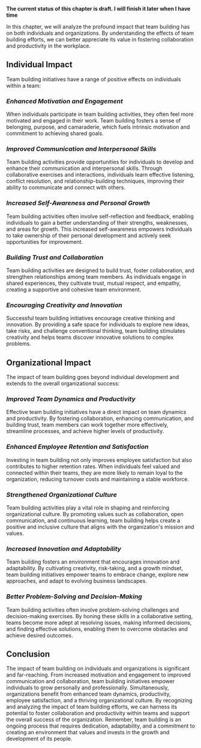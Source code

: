 **The current status of this chapter is draft. I will finish it later when I have time**

In this chapter, we will analyze the profound impact that team building has on both individuals and organizations. By understanding the effects of team building efforts, we can better appreciate its value in fostering collaboration and productivity in the workplace.

**Individual Impact**
---------------------

Team building initiatives have a range of positive effects on individuals within a team:

### *Enhanced Motivation and Engagement*

When individuals participate in team building activities, they often feel more motivated and engaged in their work. Team building fosters a sense of belonging, purpose, and camaraderie, which fuels intrinsic motivation and commitment to achieving shared goals.

### *Improved Communication and Interpersonal Skills*

Team building activities provide opportunities for individuals to develop and enhance their communication and interpersonal skills. Through collaborative exercises and interactions, individuals learn effective listening, conflict resolution, and relationship-building techniques, improving their ability to communicate and connect with others.

### *Increased Self-Awareness and Personal Growth*

Team building activities often involve self-reflection and feedback, enabling individuals to gain a better understanding of their strengths, weaknesses, and areas for growth. This increased self-awareness empowers individuals to take ownership of their personal development and actively seek opportunities for improvement.

### *Building Trust and Collaboration*

Team building activities are designed to build trust, foster collaboration, and strengthen relationships among team members. As individuals engage in shared experiences, they cultivate trust, mutual respect, and empathy, creating a supportive and cohesive team environment.

### *Encouraging Creativity and Innovation*

Successful team building initiatives encourage creative thinking and innovation. By providing a safe space for individuals to explore new ideas, take risks, and challenge conventional thinking, team building stimulates creativity and helps teams discover innovative solutions to complex problems.

**Organizational Impact**
-------------------------

The impact of team building goes beyond individual development and extends to the overall organizational success:

### *Improved Team Dynamics and Productivity*

Effective team building initiatives have a direct impact on team dynamics and productivity. By fostering collaboration, enhancing communication, and building trust, team members can work together more effectively, streamline processes, and achieve higher levels of productivity.

### *Enhanced Employee Retention and Satisfaction*

Investing in team building not only improves employee satisfaction but also contributes to higher retention rates. When individuals feel valued and connected within their teams, they are more likely to remain loyal to the organization, reducing turnover costs and maintaining a stable workforce.

### *Strengthened Organizational Culture*

Team building activities play a vital role in shaping and reinforcing organizational culture. By promoting values such as collaboration, open communication, and continuous learning, team building helps create a positive and inclusive culture that aligns with the organization's mission and values.

### *Increased Innovation and Adaptability*

Team building fosters an environment that encourages innovation and adaptability. By cultivating creativity, risk-taking, and a growth mindset, team building initiatives empower teams to embrace change, explore new approaches, and adapt to evolving business landscapes.

### *Better Problem-Solving and Decision-Making*

Team building activities often involve problem-solving challenges and decision-making exercises. By honing these skills in a collaborative setting, teams become more adept at resolving issues, making informed decisions, and finding effective solutions, enabling them to overcome obstacles and achieve desired outcomes.

**Conclusion**
--------------

The impact of team building on individuals and organizations is significant and far-reaching. From increased motivation and engagement to improved communication and collaboration, team building initiatives empower individuals to grow personally and professionally. Simultaneously, organizations benefit from enhanced team dynamics, productivity, employee satisfaction, and a thriving organizational culture. By recognizing and analyzing the impact of team building efforts, we can harness its potential to foster collaboration and productivity within teams and support the overall success of the organization. Remember, team building is an ongoing process that requires dedication, adaptability, and a commitment to creating an environment that values and invests in the growth and development of its people.
